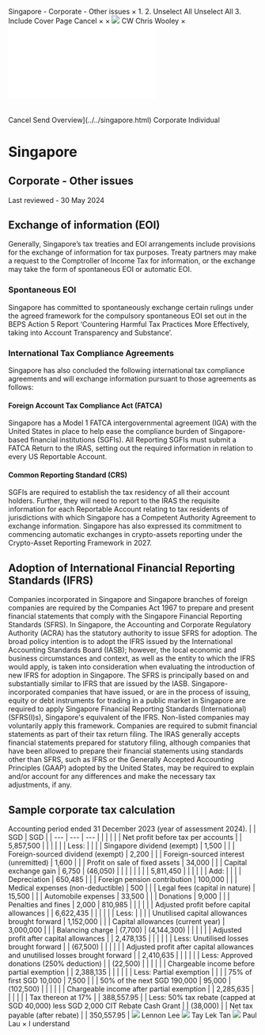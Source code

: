 Singapore - Corporate - Other issues
×
1.
2.
Unselect All
Unselect All
3.
Include Cover Page
Cancel
×
×
![](../../-/media/world-wide-tax-summaries/attachments/global---chris-wooley.ashx%3Frev=ac5e5f3223b34096b1afc2a6009c7320&revision=ac5e5f32-23b3-4096-b1af-c2a6009c7320&hash=859B7ADC84DC2CBEC9760E9E6EE7DE6D0A8BFCDF)
CW
Chris Wooley
×
![](other-issues.html)
######
Cancel
Send
Overview](../../singapore.html)
Corporate
Individual
# Singapore
## Corporate - Other issues
Last reviewed - 30 May 2024
## Exchange of information (EOI)
Generally, Singapore’s tax treaties and EOI arrangements include provisions for the exchange of information for tax purposes. Treaty partners may make a request to the Comptroller of Income Tax for information, or the exchange may take the form of spontaneous EOI or automatic EOI.
### Spontaneous EOI
Singapore has committed to spontaneously exchange certain rulings under the agreed framework for the compulsory spontaneous EOI set out in the BEPS Action 5 Report ‘Countering Harmful Tax Practices More Effectively, taking into Account Transparency and Substance’.
### International Tax Compliance Agreements
Singapore has also concluded the following international tax compliance agreements and will exchange information pursuant to those agreements as follows:
#### Foreign Account Tax Compliance Act (FATCA)
Singapore has a Model 1 FATCA intergovernmental agreement (IGA) with the United States in place to help ease the compliance burden of Singapore-based financial institutions (SGFIs). All Reporting SGFIs must submit a FATCA Return to the IRAS, setting out the required information in relation to every US Reportable Account.
#### Common Reporting Standard (CRS)
SGFIs are required to establish the tax residency of all their account holders. Further, they will need to report to the IRAS the requisite information for each Reportable Account relating to tax residents of jurisdictions with which Singapore has a Competent Authority Agreement to exchange information.
Singapore has also expressed its commitment to commencing automatic exchanges in crypto-assets reporting under the Crypto-Asset Reporting Framework in 2027.
## Adoption of International Financial Reporting Standards (IFRS)
Companies incorporated in Singapore and Singapore branches of foreign companies are required by the Companies Act 1967 to prepare and present financial statements that comply with the Singapore Financial Reporting Standards (SFRS). In Singapore, the Accounting and Corporate Regulatory Authority (ACRA) has the statutory authority to issue SFRS for adoption.
The broad policy intention is to adopt the IFRS issued by the International Accounting Standards Board (IASB); however, the local economic and business circumstances and context, as well as the entity to which the IFRS would apply, is taken into consideration when evaluating the introduction of new IFRS for adoption in Singapore. The SFRS is principally based on and substantially similar to IFRS that are issued by the IASB. Singapore-incorporated companies that have issued, or are in the process of issuing, equity or debt instruments for trading in a public market in Singapore are required to apply Singapore Financial Reporting Standards (International) (SFRS(I)s), Singapore's equivalent of the IFRS. Non-listed companies may voluntarily apply this framework.
Companies are required to submit financial statements as part of their tax return filing. The IRAS generally accepts financial statements prepared for statutory filing, although companies that have been allowed to prepare their financial statements using standards other than SFRS, such as IFRS or the Generally Accepted Accounting Principles (GAAP) adopted by the United States, may be required to explain and/or account for any differences and make the necessary tax adjustments, if any.
## Sample corporate tax calculation
Accounting period ended 31 December 2023 (year of assessment 2024).
|  | SGD | SGD |
| --- | --- | --- |
|  |  |  |
| Net profit before tax per accounts |  | 5,857,500 |
|  |  |  |
| Less: |  |  |
| Singapore dividend (exempt) | 1,500 |  |
| Foreign-sourced dividend (exempt) | 2,200 |  |
| Foreign-sourced interest (unremitted) | 1,600 |  |
| Profit on sale of fixed assets | 34,000 |  |
| Capital exchange gain | 6,750 | (46,050) |
|  |  |  |
|  |  | 5,811,450 |
|  |  |  |
| Add: |  |  |
| Depreciation | 650,485 |  |
| Foreign pension contribution | 100,000 |  |
| Medical expenses (non-deductible) | 500 |  |
| Legal fees (capital in nature) | 15,500 |  |
| Automobile expenses | 33,500 |  |
| Donations | 9,000 |  |
| Penalties and fines | 2,000 | 810,985 |
|  |  |  |
| Adjusted profit before capital allowances |  | 6,622,435 |
|  |  |  |
| Less: |  |  |
| Unutilised capital allowances brought forward | 1,152,000 |  |
| Capital allowances (current year) | 3,000,000 |  |
| Balancing charge | (7,700) | (4,144,300) |
|  |  |  |
| Adjusted profit after capital allowances |  | 2,478,135 |
|  |  |  |
| Less: Unutilised losses brought forward |  | (67,500) |
|  |  |  |
| Adjusted profit after capital allowances and unutilised losses brought forward |  | 2,410,635 |
|  |  |  |
| Less: Approved donations (250% deduction) |  | (22,500) |
|  |  |  |
| Chargeable income before partial exemption |  | 2,388,135 |
|  |  |  |
| Less: Partial exemption |  |  |
| 75% of first SGD 10,000 | 7,500 |  |
| 50% of the next SGD 190,000 | 95,000 | (102,500) |
|  |  |  |
| Chargeable income after partial exemption |  | 2,285,635 |
|  |  |  |
| Tax thereon at 17% |  | 388,557.95 |
| Less: 50% tax rebate (capped at SGD 40,000) less SGD 2,000 CIT Rebate Cash Grant |  | (38,000) |
| Net tax payable (after rebate) |  | 350,557.95 |
![](../../-/media/world-wide-tax-summaries/singaporelennon-leelennonjpg20240708104218525.ashx%3Frev=182ac12d5e8944488c5caac8d90f746a&revision=182ac12d-5e89-4448-8c5c-aac8d90f746a&hash=53FC6E9682EE7E48C109491E50EA81CA34D0AFA0)
Lennon Lee
![](../../-/media/world-wide-tax-summaries/singaporetay-lek-tantan-tay-lekjpg20240708013833592.ashx%3Frev=06b80135880e4c8797ee02033a4da892&revision=06b80135-880e-4c87-97ee-02033a4da892&hash=54373D42627CBD748F51403809AFDCB42513ABED)
Tay Lek Tan
![](../../-/media/world-wide-tax-summaries/attachments/singapore---paul-lau.ashx%3Frev=af27b5e77bff41b99fb2176eda4a0a6d&revision=af27b5e7-7bff-41b9-9fb2-176eda4a0a6d&hash=39990542168C259C7CADA92D30B28DAB66A2EE61)
Paul Lau
×
I understand
